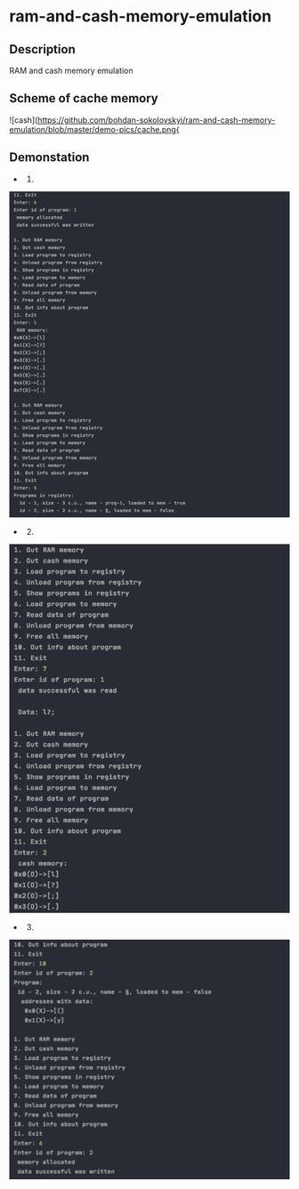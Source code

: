 # ram-and-cash-memory-emulation

## Description
RAM and cash memory emulation

## Scheme of cache memory  
![cash](https://github.com/bohdan-sokolovskyi/ram-and-cash-memory-emulation/blob/master/demo-pics/cache.png{

## Demonstation
* 1.  
![demo 1](https://github.com/bohdan-sokolovskyi/ram-and-cash-memory-emulation/blob/master/demo-pics/demo-1.png)

* 2.  
![demo 2](https://github.com/bohdan-sokolovskyi/ram-and-cash-memory-emulation/blob/master/demo-pics/demo-2.png)

* 3.
![demo 3](https://github.com/bohdan-sokolovskyi/ram-and-cash-memory-emulation/blob/master/demo-pics/demo-3.png)

